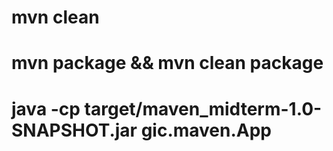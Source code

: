 <!-- Clean Package -->

# mvn clean

<!-- Up Package -->

# mvn package && mvn clean package

<!-- code run -->

# java -cp target/maven_midterm-1.0-SNAPSHOT.jar gic.maven.App
